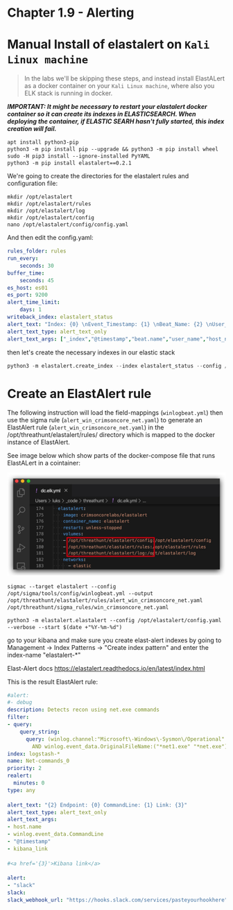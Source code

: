#   Chapter 1.9 - Alerting

Manual Install of elastalert on `Kali Linux machine`
====

>In the labs we'll be skipping these steps, and instead install ElastALert as a docker container on your `Kali Linux machine`, where also you ELK stack is running in docker.

***IMPORTANT: It might be necessary to restart your elastalert docker container so it can create its indexes in ELASTICSEARCH. When deploying the container, if ELASTIC SEARH hasn't fully started, this index creation will fail.***

```code
apt install python3-pip  
python3 -m pip install pip --upgrade && python3 -m pip install wheel  
sudo -H pip3 install --ignore-installed PyYAML  
python3 -m pip install elastalert==0.2.1  
```

We're going to create the directories for the elastalert rules and configuration file:

```code
mkdir /opt/elastalert  
mkdir /opt/elastalert/rules  
mkdir /opt/elastalert/log  
mkdir /opt/elastalert/config    
nano /opt/elastalert/config/config.yaml    
```

And then edit the config.yaml:

```yml
rules_folder: rules
run_every:
    seconds: 30
buffer_time:
    seconds: 45
es_host: es01
es_port: 9200
alert_time_limit:
    days: 1
writeback_index: elastalert_status
alert_text: "Index: {0} \nEvent_Timestamp: {1} \nBeat_Name: {2} \nUser_Name: {3} \nHost_Name: {4} \nLog_Name: {5} \nOriginal_Message: \n\n{6}"
alert_text_type: alert_text_only
alert_text_args: ["_index","@timestamp","beat.name","user_name","host_name","log_name","z_original_message"]
```

then let's create the necessary indexes in our elastic stack

```python 
python3 -m elastalert.create_index --index elastalert_status --config /opt/elastalert/config/config.yaml
```



Create an ElastAlert rule
====

The following instruction will load the field-mappings (`winlogbeat.yml`) then use the sigma rule (`alert_win_crimsoncore_net.yaml`) to generate an ElastAlert rule (`alert_win_crimsoncore_net.yaml`) in the /opt/threathunt/elastalert/rules/ directory which is mapped to the docker instance of ElastAlert. 

See image below which show parts of the docker-compose file that runs ElastALert in a cointainer:

![Screenshot command](./assets/02-elastalert_dockervolume.jpg)

```code
sigmac --target elastalert --config /opt/sigma/tools/config/winlogbeat.yml --output /opt/threathunt/elastalert/rules/alert_win_crimsoncore_net.yaml /opt/threathunt/sigma_rules/win_crimsoncore_net.yaml
```

```code
python3 -m elastalert.elastalert --config /opt/elastalert/config.yaml  --verbose --start $(date +"%Y-%m-%d")
```

go to your kibana and make sure you create elast-alert indexes by going to Management -> Index Patterns -> "Create index pattern" and enter the index-name "elastalert-*"

Elast-Alert docs
https://elastalert.readthedocs.io/en/latest/index.html

This is the result ElastAlert rule:

```yml
#alert:
#- debug
description: Detects recon using net.exe commands
filter:
- query:
    query_string:
      query: (winlog.channel:"Microsoft\-Windows\-Sysmon\/Operational" AND winlog.event_id:"1"
        AND winlog.event_data.OriginalFileName:("*net1.exe" "*net.exe"))
index: logstash-*
name: Net-commands_0
priority: 2
realert:
  minutes: 0
type: any

alert_text: "{2} Endpoint: {0} CommandLine: {1} Link: {3}"
alert_text_type: alert_text_only
alert_text_args:
- host.name
- winlog.event_data.CommandLine
- "@timestamp"
- kibana_link

#<a href='{3}'>Kibana link</a>

alert:
- "slack"
slack:
slack_webhook_url: "https://hooks.slack.com/services/pasteyourhookhere"
```

